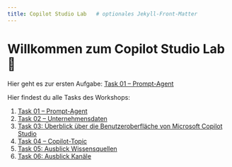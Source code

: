 ```yaml
---
title: Copilot Studio Lab   # optionales Jekyll-Front-Matter
---
```


# Willkommen zum Copilot Studio Lab 🚀

Hier geht es zur ersten Aufgabe: [Task 01 – Prompt-Agent](task01.md)

Hier findest du alle Tasks des Workshops:

1. [Task 01 – Prompt-Agent](task01.md)  
2. [Task 02 – Unternehmensdaten](task02.md)  
3. [Task 03: Überblick über die Benutzeroberfläche von Microsoft Copilot Studio](task03.md)  
4. [Task 04 – Copilot-Topic](task04.md)  
5. [Task 05: Ausblick Wissensquellen](task05.md)  
6. [Task 06: Ausblick Kanäle](task06.md)